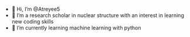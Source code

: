 - 👋 Hi, I’m @Atreyee5
- 👀 I’m a research scholar in nuclear structure with an interest in learning new coding skills
- 🌱 I’m currently learning machine learning with python

<!---
Atreyee5/Atreyee5 is a ✨ special ✨ repository because its `README.md` (this file) appears on your GitHub profile.
You can click the Preview link to take a look at your changes.
--->
